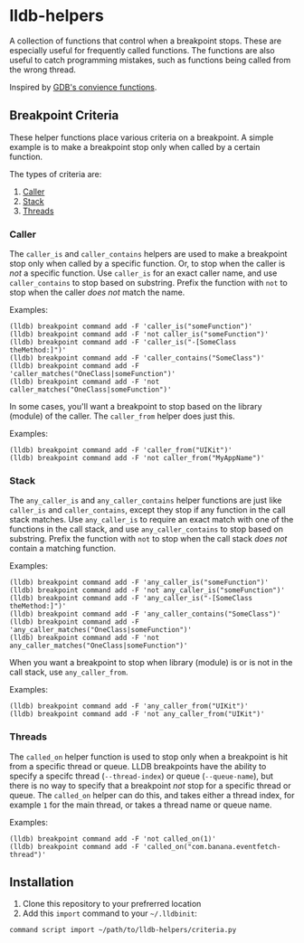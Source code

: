 # lldb-helpers

A collection of functions that control when a breakpoint stops. These are especially useful for frequently called functions. The functions are also useful to catch programming mistakes, such as functions being called from the wrong thread.

Inspired by [GDB's convience functions](https://sourceware.org/gdb/current/onlinedocs/gdb/Convenience-Funs.html).

## Breakpoint Criteria

These helper functions place various criteria on a breakpoint. A simple example is to make a breakpoint stop only when called by a certain function.

The types of criteria are:

1. [Caller](#caller)
2. [Stack](#stack)
3. [Threads](#threads)

### Caller

The `caller_is` and `caller_contains` helpers are used to make a breakpoint stop only when called by a specific function. Or, to stop when the caller is _not_ a specific function. Use `caller_is` for an exact caller name, and use `caller_contains` to stop based on substring. Prefix the function with `not` to stop when the caller _does not_ match the name.

Examples:

```
(lldb) breakpoint command add -F 'caller_is("someFunction")'
(lldb) breakpoint command add -F 'not caller_is("someFunction")'
(lldb) breakpoint command add -F 'caller_is("-[SomeClass theMethod:]")'
(lldb) breakpoint command add -F 'caller_contains("SomeClass")'
(lldb) breakpoint command add -F 'caller_matches("OneClass|someFunction")'
(lldb) breakpoint command add -F 'not caller_matches("OneClass|someFunction")'
```

In some cases, you'll want a breakpoint to stop based on the library (module) of the caller. The `caller_from` helper does just this.

Examples:

```
(lldb) breakpoint command add -F 'caller_from("UIKit")'
(lldb) breakpoint command add -F 'not caller_from("MyAppName")'
```

### Stack

The `any_caller_is` and `any_caller_contains` helper functions are just like `caller_is` and `caller_contains`, except they stop if any function in the call stack matches. Use `any_caller_is` to require an exact match with one of the functions in the call stack, and use `any_caller_contains` to stop based on substring. Prefix the function with `not` to stop when the call stack _does not_ contain a matching function.

Examples:

```
(lldb) breakpoint command add -F 'any_caller_is("someFunction")'
(lldb) breakpoint command add -F 'not any_caller_is("someFunction")'
(lldb) breakpoint command add -F 'any_caller_is("-[SomeClass theMethod:]")'
(lldb) breakpoint command add -F 'any_caller_contains("SomeClass")'
(lldb) breakpoint command add -F 'any_caller_matches("OneClass|someFunction")'
(lldb) breakpoint command add -F 'not any_caller_matches("OneClass|someFunction")'
```

When you want a breakpoint to stop when library (module) is or is not in the call stack, use `any_caller_from`.

Examples:

```
(lldb) breakpoint command add -F 'any_caller_from("UIKit")'
(lldb) breakpoint command add -F 'not any_caller_from("UIKit")'
```

### Threads

The `called_on` helper function is used to stop only when a breakpoint is hit from a specific thread or queue. LLDB breakpoints have the ability to specify a specifc thread (`--thread-index`) or queue (`--queue-name`), but there is no way to specify that a breakpoint *not* stop for a specific thread or queue. The `called_on` helper can do this, and takes either a thread index, for example `1` for the main thread, or takes a thread name or queue name.

Examples:

```
(lldb) breakpoint command add -F 'not called_on(1)'
(lldb) breakpoint command add -F 'called_on("com.banana.eventfetch-thread")'
```

## Installation

1. Clone this repository to your prefrerred location
2. Add this `import` command to your `~/.lldbinit`:

```
command script import ~/path/to/lldb-helpers/criteria.py
```
